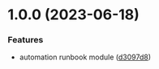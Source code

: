 # 1.0.0 (2023-06-18)


### Features

* automation runbook module ([d3097d8](https://github.com/data-platform-hq/terraform-azurerm-automation-runbook/commit/d3097d8d6abf8b2a44608e410b675426b969073b))
